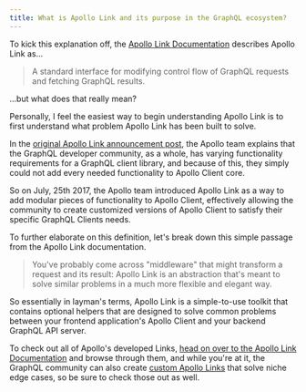 ```yaml
---
title: What is Apollo Link and its purpose in the GraphQL ecosystem?
---
```


To kick this explanation off, the [Apollo Link Documentation](https://www.apollographql.com/docs/link/) describes Apollo Link as...

> A standard interface for modifying control flow of GraphQL requests and fetching GraphQL results.

...but what does that really mean?

Personally, I feel the easiest way to begin understanding Apollo Link is to first understand what problem Apollo Link has been built to solve.

In the [original Apollo Link announcement post](https://blog.apollographql.com/apollo-link-the-modular-graphql-network-stack-3b6d5fcf9244), the Apollo team explains that the GraphQL developer community, as a whole, has varying functionality requirements for a GraphQL client library, and because of this, they simply could not add every needed functionality to Apollo Client core.

So on July, 25th 2017, the Apollo team introduced Apollo Link as a way to add modular pieces of functionality to Apollo Client, effectively allowing the community to create customized versions of Apollo Client to satisfy their specific GraphQL Clients needs.

To further elaborate on this definition, let's break down this simple passage from the Apollo Link documentation.

> You've probably come across "middleware" that might transform a request and its result: Apollo Link is an abstraction that's meant to solve similar problems in a much more flexible and elegant way.

So essentially in layman's terms, Apollo Link is a simple-to-use toolkit that contains optional helpers that are designed to solve common problems between your frontend application's Apollo Client and your backend GraphQL API server.

To check out all of Apollo's developed Links, [head on over to the Apollo Link Documentation](https://www.apollographql.com/docs/link/) and browse through them, and while you're at it, the GraphQL community can also create [custom Apollo Links](https://www.apollographql.com/docs/link/links/community/) that solve niche edge cases, so be sure to check those out as well.